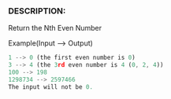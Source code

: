 ### DESCRIPTION:
Return the Nth Even Number

Example(Input --> Output)
```js
1 --> 0 (the first even number is 0)
3 --> 4 (the 3rd even number is 4 (0, 2, 4))
100 --> 198
1298734 --> 2597466
The input will not be 0.
```